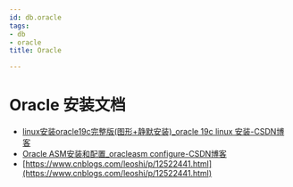 ```yaml
---
id: db.oracle
tags:
- db
- oracle
title: Oracle

---
```



# Oracle 安装文档
- [linux安装oracle19c完整版(图形+静默安装)_oracle 19c linux 安装-CSDN博客](https://blog.csdn.net/bjywxc/article/details/104696121/)
- [Oracle ASM安装和配置_oracleasm configure-CSDN博客](https://blog.csdn.net/w892824196/article/details/90442928)
- [https://www.cnblogs.com/leoshi/p/12522441.html](https://www.cnblogs.com/leoshi/p/12522441.html)

